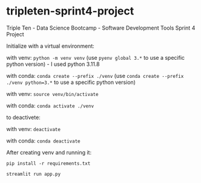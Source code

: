 # tripleten-sprint4-project
Triple Ten - Data Science Bootcamp - Software Development Tools Sprint 4 Project

Initialize with a virtual environment:

with venv: `python -m venv venv` (use `pyenv global 3.*` to use a specific python version) - I used python 3.11.8

with conda: `conda create --prefix ./venv` (use `conda create --prefix ./venv python=3.*` to use a specific python version)

with venv: `source venv/bin/activate`

with conda: `conda activate ./venv`

to deactivete:

with venv: `deactivate`

with conda: `conda deactivate`

After creating venv and running it:

`pip install -r requirements.txt`

`streamlit run app.py`
